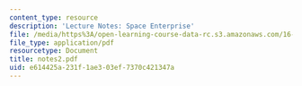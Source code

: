 ```yaml
---
content_type: resource
description: 'Lecture Notes: Space Enterprise'
file: /media/https%3A/open-learning-course-data-rc.s3.amazonaws.com/16-891j-space-policy-seminar-spring-2003/e614425a231f1ae303ef7370c421347a_notes2.pdf
file_type: application/pdf
resourcetype: Document
title: notes2.pdf
uid: e614425a-231f-1ae3-03ef-7370c421347a
---
```

